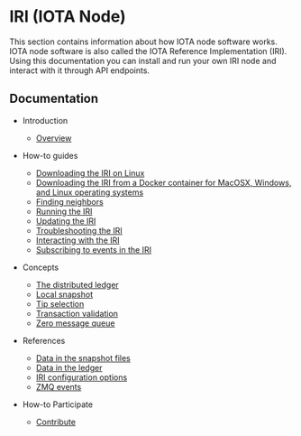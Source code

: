 # IRI (IOTA Node)

This section contains information about how IOTA node software works.  IOTA node software is also called the IOTA Reference Implementation (IRI).  Using this documentation you can install and run your own IRI node and interact with it through API endpoints.

## Documentation
- Introduction
    - [Overview](introduction/overview.md)
  
- How-to guides
    - [Downloading the IRI on Linux](how-to-guides/downloading-the-iri-on-linux.md)
    - [Downloading the IRI from a Docker container for MacOSX, Windows, and Linux operating systems](how-to-guides/downloading-the-iri-from-a-docker-container.md)
    - [Finding neighbors](how-to-guides/finding-neighbors.md)
    - [Running the IRI](how-to-guides/running-the-iri.md)
    - [Updating the IRI](how-to-guides/updating-the-iri.md)
    - [Troubleshooting the IRI](how-to-guides/troubleshooting-the-iri.md)
    - [Interacting with the IRI](how-to-guides/interacting-with-the-iri.md)
    - [Subscribing to events in the IRI](how-to-guides/subscribing-to-events-in-the-iri.md)
  
- Concepts
    - [The distributed ledger](concepts/the-distributed-ledger.md)
    - [Local snapshot](concepts/local-snapshot.md)
    - [Tip selection](concepts/tip-selection.md)
    - [Transaction validation](concepts/transaction-validation.md)
    - [Zero message queue](concepts/zero-message-queue.md)

- References
    - [Data in the snapshot files](references/data-in-the-snapshot-files.md)
    - [Data in the ledger](references/data-in-the-ledger.md)
    - [IRI configuration options](references/iri-configuration-options.md)
    - [ZMQ events](references/zmq-events.md)

- How-to Participate 
    - [Contribute](knowledgebase/contribute.md)
